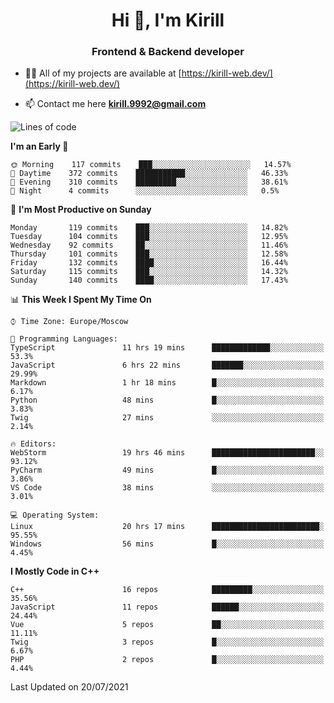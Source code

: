 <h1 align="center">Hi 👋, I'm Kirill</h1>
<h3 align="center">Frontend & Backend developer</h3>

- 👨‍💻 All of my projects are available at [https://kirill-web.dev/](https://kirill-web.dev/)

- 📫 Contact me here **kirill.9992@gmail.com**











<!--START_SECTION:waka-->
![Lines of code](https://img.shields.io/badge/From%20Hello%20World%20I%27ve%20Written-148679%20lines%20of%20code-blue)

**I'm an Early 🐤** 

```text
🌞 Morning    117 commits    ███░░░░░░░░░░░░░░░░░░░░░░   14.57% 
🌆 Daytime    372 commits    ███████████░░░░░░░░░░░░░░   46.33% 
🌃 Evening    310 commits    █████████░░░░░░░░░░░░░░░░   38.61% 
🌙 Night      4 commits      ░░░░░░░░░░░░░░░░░░░░░░░░░   0.5%

```
📅 **I'm Most Productive on Sunday** 

```text
Monday       119 commits    ███░░░░░░░░░░░░░░░░░░░░░░   14.82% 
Tuesday      104 commits    ███░░░░░░░░░░░░░░░░░░░░░░   12.95% 
Wednesday    92 commits     ██░░░░░░░░░░░░░░░░░░░░░░░   11.46% 
Thursday     101 commits    ███░░░░░░░░░░░░░░░░░░░░░░   12.58% 
Friday       132 commits    ████░░░░░░░░░░░░░░░░░░░░░   16.44% 
Saturday     115 commits    ███░░░░░░░░░░░░░░░░░░░░░░   14.32% 
Sunday       140 commits    ████░░░░░░░░░░░░░░░░░░░░░   17.43%

```


📊 **This Week I Spent My Time On** 

```text
⌚︎ Time Zone: Europe/Moscow

💬 Programming Languages: 
TypeScript               11 hrs 19 mins      █████████████░░░░░░░░░░░░   53.3% 
JavaScript               6 hrs 22 mins       ███████░░░░░░░░░░░░░░░░░░   29.99% 
Markdown                 1 hr 18 mins        █░░░░░░░░░░░░░░░░░░░░░░░░   6.17% 
Python                   48 mins             █░░░░░░░░░░░░░░░░░░░░░░░░   3.83% 
Twig                     27 mins             ░░░░░░░░░░░░░░░░░░░░░░░░░   2.14%

🔥 Editors: 
WebStorm                 19 hrs 46 mins      ███████████████████████░░   93.12% 
PyCharm                  49 mins             █░░░░░░░░░░░░░░░░░░░░░░░░   3.86% 
VS Code                  38 mins             ░░░░░░░░░░░░░░░░░░░░░░░░░   3.01%

💻 Operating System: 
Linux                    20 hrs 17 mins      ████████████████████████░   95.55% 
Windows                  56 mins             █░░░░░░░░░░░░░░░░░░░░░░░░   4.45%

```

**I Mostly Code in C++** 

```text
C++                      16 repos            █████████░░░░░░░░░░░░░░░░   35.56% 
JavaScript               11 repos            ██████░░░░░░░░░░░░░░░░░░░   24.44% 
Vue                      5 repos             ██░░░░░░░░░░░░░░░░░░░░░░░   11.11% 
Twig                     3 repos             █░░░░░░░░░░░░░░░░░░░░░░░░   6.67% 
PHP                      2 repos             █░░░░░░░░░░░░░░░░░░░░░░░░   4.44%

```



 Last Updated on 20/07/2021
<!--END_SECTION:waka-->
